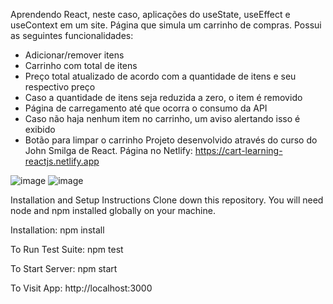 Aprendendo React, neste caso, aplicações do useState, useEffect e useContext em um site. Página que simula um carrinho de compras. Possui as seguintes funcionalidades:

- Adicionar/remover itens
- Carrinho com total de itens
- Preço total atualizado de acordo com a quantidade de itens e seu respectivo preço
- Caso a quantidade de itens seja reduzida a zero, o item é removido
- Página de carregamento até que ocorra o consumo da API
- Caso não haja nenhum item no carrinho, um aviso alertando isso é exibido
- Botão para limpar o carrinho
Projeto desenvolvido através do curso do John Smilga de React. Página no Netlify: https://cart-learning-reactjs.netlify.app

![image](https://user-images.githubusercontent.com/103163622/189797276-3e1ff9c8-0f71-4b59-9f50-584dd725bbed.png)
![image](https://user-images.githubusercontent.com/103163622/189797312-fc00e19a-8cb2-45e0-89f1-007632b91432.png)

Installation and Setup Instructions Clone down this repository. You will need node and npm installed globally on your machine.

Installation: npm install

To Run Test Suite: npm test

To Start Server: npm start

To Visit App: http://localhost:3000
